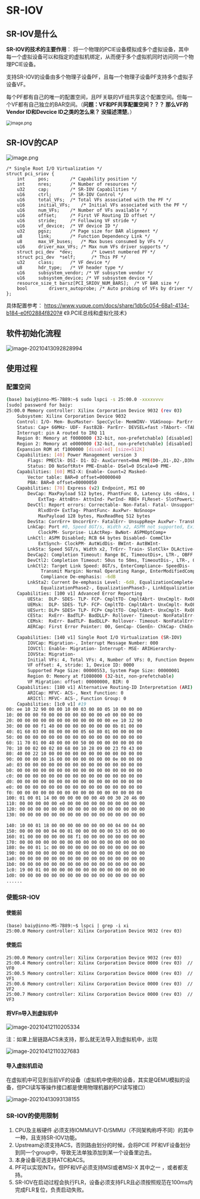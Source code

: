 

# SR-IOV



## SR-IOV是什么

**SR-IOV的技术的主要作用**： 将一个物理的PCIE设备模拟成多个虚拟设备，其中每一个虚拟设备可以和指定的虚拟机绑定，从而便于多个虚拟机同时访问同一个物理PCIE设备。

支持SR-IOV的设备由多个物理子设备PF，且每一个物理子设备PF支持多个虚拟子设备VF。

每个PF都有自己的唯一的配置空间，且PF关联的VF组共享这个配置空间。但每一个VF都有自己独立的BAR空间。（**问题：VF和PF共享配置空间？？？ 那么VF的Vendor ID和Devcice ID之类的怎么来？ 没描述清楚**。）

<img src="3.PCIE的SR-IOV功能.assets/1605238026214-0a94f38d-f4b6-412e-a791-b4f52a684926.png" alt="image.png" style="zoom:80%;" />

## SR-IOV的CAP

![image.png](3.PCIE的SR-IOV功能.assets/1605192088547-102a97ea-ca87-4882-b962-cb700c5bd165.png)



```
/* Single Root I/O Virtualization */
struct pci_sriov {
	int		pos;		/* Capability position */
	int		nres;		/* Number of resources */
	u32		cap;		/* SR-IOV Capabilities */
	u16		ctrl;		/* SR-IOV Control */
	u16		total_VFs;	/* Total VFs associated with the PF */
	u16		initial_VFs;	/* Initial VFs associated with the PF */
	u16		num_VFs;	/* Number of VFs available */
	u16		offset;		/* First VF Routing ID offset */
	u16		stride;		/* Following VF stride */
	u16		vf_device;	/* VF device ID */
	u32		pgsz;		/* Page size for BAR alignment */
	u8		link;		/* Function Dependency Link */
	u8		max_VF_buses;	/* Max buses consumed by VFs */
	u16		driver_max_VFs;	/* Max num VFs driver supports */
	struct pci_dev	*dev;		/* Lowest numbered PF */
	struct pci_dev	*self;		/* This PF */
	u32		class;		/* VF device */
	u8		hdr_type;	/* VF header type */
	u16		subsystem_vendor; /* VF subsystem vendor */
	u16		subsystem_device; /* VF subsystem device */
	resource_size_t	barsz[PCI_SRIOV_NUM_BARS];	/* VF BAR size */
	bool		drivers_autoprobe; /* Auto probing of VFs by driver */
};
```



具体配置参考： https://www.yuque.com/docs/share/1db5c054-68a1-4134-b184-e0f02884f820?# 《9.PCIE总线和虚拟化技术》





## 软件初始化流程

![image-20210413092828994](3.PCIE的SR-IOV功能.assets/image-20210413092828994.png)





## 使用过程

### 配置空间

```bash
(base) baiy@inno-MS-7B89:~$ sudo lspci -s 25:00.0 -xxxxvvvv
[sudo] password for baiy: 
25:00.0 Memory controller: Xilinx Corporation Device 9032 (rev 03)
	Subsystem: Xilinx Corporation Device 9032
	Control: I/O- Mem- BusMaster- SpecCycle- MemWINV- VGASnoop- ParErr- Stepping- SERR- FastB2B- DisINTx-
	Status: Cap+ 66MHz- UDF- FastB2B- ParErr- DEVSEL=fast >TAbort- <TAbort- <MAbort- >SERR- <PERR- INTx-
	Interrupt: pin A routed to IRQ 11
	Region 0: Memory at f0000000 (32-bit, non-prefetchable) [disabled] [size=16M]
	Region 2: Memory at e0000000 (32-bit, non-prefetchable) [disabled] [size=256M]
	Expansion ROM at f1000000 [disabled] [size=512K]
	Capabilities: [40] Power Management version 3
		Flags: PMEClk- DSI- D1- D2- AuxCurrent=0mA PME(D0-,D1-,D2-,D3hot-,D3cold-)
		Status: D0 NoSoftRst+ PME-Enable- DSel=0 DScale=0 PME-
	Capabilities: [60] MSI-X: Enable- Count=2 Masked-
		Vector table: BAR=0 offset=00000040
		PBA: BAR=0 offset=00000050
	Capabilities: [70] Express (v2) Endpoint, MSI 00
		DevCap:	MaxPayload 512 bytes, PhantFunc 0, Latency L0s <64ns, L1 <1us
			ExtTag- AttnBtn- AttnInd- PwrInd- RBE+ FLReset- SlotPowerLimit 26.000W
		DevCtl:	Report errors: Correctable- Non-Fatal- Fatal- Unsupported-
			RlxdOrd+ ExtTag- PhantFunc- AuxPwr- NoSnoop+
			MaxPayload 128 bytes, MaxReadReq 512 bytes
		DevSta:	CorrErr+ UncorrErr- FatalErr- UnsuppReq+ AuxPwr- TransPend-
		LnkCap:	Port #0, Speed 8GT/s, Width x2, ASPM not supported, Exit Latency L0s unlimited, L1 unlimited
			ClockPM- Surprise- LLActRep- BwNot- ASPMOptComp+
		LnkCtl:	ASPM Disabled; RCB 64 bytes Disabled- CommClk+
			ExtSynch- ClockPM- AutWidDis- BWInt- AutBWInt-
		LnkSta:	Speed 5GT/s, Width x2, TrErr- Train- SlotClk+ DLActive- BWMgmt- ABWMgmt-
		DevCap2: Completion Timeout: Range BC, TimeoutDis+, LTR-, OBFF Not Supported
		DevCtl2: Completion Timeout: 50us to 50ms, TimeoutDis-, LTR-, OBFF Disabled
		LnkCtl2: Target Link Speed: 8GT/s, EnterCompliance- SpeedDis-
			 Transmit Margin: Normal Operating Range, EnterModifiedCompliance- ComplianceSOS-
			 Compliance De-emphasis: -6dB
		LnkSta2: Current De-emphasis Level: -6dB, EqualizationComplete-, EqualizationPhase1-
			 EqualizationPhase2-, EqualizationPhase3-, LinkEqualizationRequest-
	Capabilities: [100 v1] Advanced Error Reporting
		UESta:	DLP- SDES- TLP- FCP- CmpltTO- CmpltAbrt- UnxCmplt- RxOF- MalfTLP- ECRC- UnsupReq- ACSViol-
		UEMsk:	DLP- SDES- TLP- FCP- CmpltTO- CmpltAbrt- UnxCmplt- RxOF- MalfTLP- ECRC- UnsupReq- ACSViol-
		UESvrt:	DLP+ SDES+ TLP- FCP+ CmpltTO- CmpltAbrt- UnxCmplt- RxOF+ MalfTLP+ ECRC- UnsupReq- ACSViol-
		CESta:	RxErr- BadTLP- BadDLLP- Rollover- Timeout- NonFatalErr-
		CEMsk:	RxErr- BadTLP- BadDLLP- Rollover- Timeout- NonFatalErr+
		AERCap:	First Error Pointer: 00, GenCap- CGenEn- ChkCap- ChkEn-

	Capabilities: [140 v1] Single Root I/O Virtualization (SR-IOV)
		IOVCap:	Migration-, Interrupt Message Number: 000
		IOVCtl:	Enable- Migration- Interrupt- MSE- ARIHierarchy-
		IOVSta:	Migration-
		Initial VFs: 4, Total VFs: 4, Number of VFs: 0, Function Dependency Link: 00
		VF offset: 4, stride: 1, Device ID: 0000
		Supported Page Size: 00000553, System Page Size: 00000001
		Region 0: Memory at f1080000 (32-bit, non-prefetchable)
		VF Migration: offset: 00000000, BIR: 0
	Capabilities: [180 v1] Alternative Routing-ID Interpretation (ARI)
		ARICap:	MFVC- ACS-, Next Function: 0
		ARICtl:	MFVC- ACS-, Function Group: 0
	Capabilities: [1c0 v1] #19
00: ee 10 32 90 00 00 10 00 03 00 80 05 10 00 00 00
10: 00 00 00 f0 00 00 00 00 00 00 00 e0 00 00 00 00
20: 00 00 00 00 00 00 00 00 00 00 00 00 ee 10 32 90
30: 00 00 00 f1 40 00 00 00 00 00 00 00 0b 01 00 00
40: 01 60 03 00 08 00 00 00 05 60 80 01 00 00 00 00
50: 00 00 00 00 00 00 00 00 00 00 00 00 00 00 00 00
60: 11 70 01 00 40 00 00 00 50 00 00 00 00 00 00 00
70: 10 00 02 00 02 80 68 00 10 28 09 00 23 f0 43 00
80: 40 00 22 10 00 00 00 00 00 00 00 00 00 00 00 00
90: 00 00 00 00 16 00 00 00 00 00 00 00 0e 00 00 00
a0: 03 00 00 00 00 00 00 00 00 00 00 00 00 00 00 00
b0: 00 00 00 00 00 00 00 00 00 00 00 00 00 00 00 00
c0: 00 00 00 00 00 00 00 00 00 00 00 00 00 00 00 00
d0: 00 00 00 00 00 00 00 00 00 00 00 00 00 00 00 00
e0: 00 00 00 00 00 00 00 00 00 00 00 00 00 00 00 00
f0: 00 00 00 00 00 00 00 00 00 00 00 00 00 00 00 00
100: 01 00 01 14 00 00 00 00 00 00 40 00 30 20 46 00
110: 00 00 00 00 00 e0 00 00 00 00 00 00 00 00 00 00
120: 00 00 00 00 00 00 00 00 00 00 00 00 00 00 00 00
130: 00 00 00 00 00 00 00 00 00 00 00 00 00 00 00 00

140: 10 00 01 18 00 00 00 00 00 00 00 00 04 00 04 00
150: 00 00 00 00 04 00 01 00 00 00 00 00 53 05 00 00
160: 01 00 00 00 00 00 08 f1 00 00 00 00 00 00 00 00
170: 00 00 00 00 00 00 00 00 00 00 00 00 00 00 00 00
180: 0e 00 01 1c 00 00 00 00 00 00 00 00 00 00 00 00
190: 00 00 00 00 00 00 00 00 00 00 00 00 00 00 00 00
1a0: 00 00 00 00 00 00 00 00 00 00 00 00 00 00 00 00
1b0: 00 00 00 00 00 00 00 00 00 00 00 00 00 00 00 00
1c0: 19 00 01 00 00 00 00 00 00 00 00 00 00 00 00 00
1d0: 00 00 00 00 00 00 00 00 00 00 00 00 00 00 00 00
......
```





### 使能SR-IOV

#### 使能前

```
(base) baiy@inno-MS-7B89:~$ lspci | grep -i xi
25:00.0 Memory controller: Xilinx Corporation Device 9032 (rev 03)

```



#### 使能后

```
25:00.0 Memory controller: Xilinx Corporation Device 9032 (rev 03)
25:00.4 Memory controller: Xilinx Corporation Device 0000 (rev 03)  // VF0
25:00.5 Memory controller: Xilinx Corporation Device 0000 (rev 03)	// VF1
25:00.6 Memory controller: Xilinx Corporation Device 0000 (rev 03)	// VF2
25:00.7 Memory controller: Xilinx Corporation Device 0000 (rev 03)	// VF3
```





#### 将VFn导入到虚拟机中

![image-20210412110205334](3.PCIE的SR-IOV功能.assets/image-20210412110205334.png)



注：如果上层链路ACS未支持，那么就无法导入到虚拟机中，出现

![image-20210412110327683](3.PCIE的SR-IOV功能.assets/image-20210412110327683.png)





#### 导入虚拟机启动

在虚拟机中可见到当前VF的设备（虚拟机中使用的设备，其实是QEMU模拟的设备，但PCI读写等操作接口都是使用物理机器的PCI读写接口）

![image-20210413093138155](3.PCIE的SR-IOV功能.assets/image-20210413093138155.png)



### SR-IOV的使用限制

1. CPU及主板硬件 必须支持IOMMU/VT-D/SMMU（不同架构称呼不同）的其中一种，且支持SR-IOV功能。
2. Upstream必须支持ACS，否则路由划分的时候，会将PCIE PF和VF设备划分到同一个group中，导致无法单独添加到某一个设备里边去。
3. 本身设备可选支持ATC和ACS。
4. PF可以实现INTx，但PF和VF必须支持MSI或者MSI-X 其中之一 ，或者都支持。
5. SR-IOV在启动过程会执行FLR，设备必须支持FLR且必须按照规范在100ms内完成FLR复位，负责启动失败。







